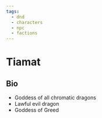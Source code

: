 ```yaml
---
tags:
  - dnd
  - characters
  - npc
  - factions
---
```

# Tiamat
## Bio
- Goddess of all chromatic dragons
- Lawful evil dragon
- Goddess of Greed